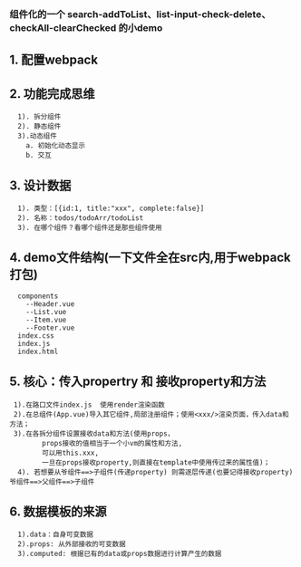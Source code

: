 ### 组件化的一个 search-addToList、list-input-check-delete、checkAll-clearChecked 的小demo
## 1. 配置webpack
## 2. 功能完成思维
      1). 拆分组件
      2). 静态组件
      3).动态组件
        a. 初始化动态显示
        b. 交互
## 3. 设计数据
      1). 类型：[{id:1, title:"xxx", complete:false}]
      2). 名称：todos/todoArr/todoList
      3). 在哪个组件？看哪个组件还是那些组件使用
## 4. demo文件结构(一下文件全在src内,用于webpack打包)
      components
        --Header.vue
        --List.vue
        --Item.vue
        --Footer.vue
      index.css
      index.js
      index.html
## 5. 核心：传入propertry 和 接收property和方法
     1).在路口文件index.js  使用render渲染函数
     2).在总组件(App.vue)导入其它组件,局部注册组件；使用<xxx/>渲染页面，传入data和方法；
     3).在各拆分组件设置接收data和方法(使用props，
            props接收的值相当于一个小vm的属性和方法,
            可以用this.xxx,
            一旦在props接收property,则直接在template中使用传过来的属性值)；
      4). 若想要从爷组件==>子组件(传递property) 则需逐层传递(也要记得接收property) 爷组件==>父组件==>子组件
## 6. 数据模板的来源
      1).data：自身可变数据
      2).props: 从外部接收的可变数据
      3).computed: 根据已有的data或props数据进行计算产生的数据
